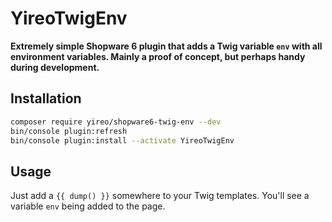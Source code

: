 # YireoTwigEnv

**Extremely simple Shopware 6 plugin that adds a Twig variable `env` with all environment variables. Mainly a proof of concept, but perhaps handy during
development.**

## Installation
```bash
composer require yireo/shopware6-twig-env --dev
bin/console plugin:refresh
bin/console plugin:install --activate YireoTwigEnv
```

## Usage
Just add a `{{ dump() }}` somewhere to your Twig templates. You'll see a variable `env` being added to the page.

